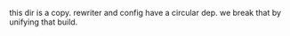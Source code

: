 this dir is a copy. 
rewriter and config have a circular dep. 
we break that by unifying that build.